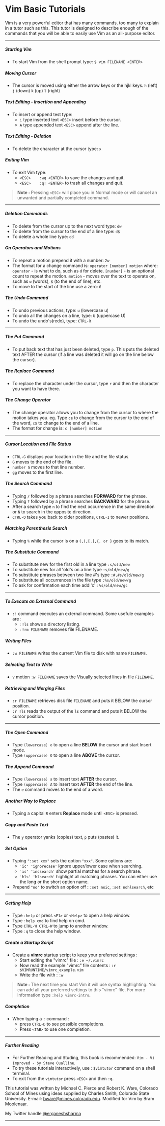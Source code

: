 # Vim Basic Tutorials

Vim is a very powerful editor that has many commands, too many to explain in a tutor such as this.
This tutor is designed to describe enough of the commands that you will be able to easily use Vim as an all-purpose editor.

---

##### Starting Vim
- To start Vim from the shell prompt type:  `$ vim FILENAME <ENTER>`
##### Moving Cursor
- The cursor is moved using either the arrow keys or the hjkl keys.
    `h` (left)    `j` (down)    `k` (up)      `l` (right)
##### Text Editing - Insertion and Appending
- To insert or append test type:
    * `i`   type inserted text  `<ESC>` insert before the cursor.
    * `A`   type appended text  `<ESC>` append after the line.
##### Text Editing - Deletion
- To delete the character at the cursor type:  `x`
##### Exiting Vim
- To exit Vim type:
    * `<ESC>    :wq <ENTER>` to save the changes and quit.
    * `<ESC>    :q! <ENTER>` to trash all changes and quit.

>**Note :** Pressing `<ESC>` will place you in Normal mode or will cancel an unwanted and partially completed command.

---

##### Deletion Commands
- To delete from the cursor up to the next word type: `dw`
- To delete from the cursor to the end of a line type: `d$`
- To delete a whole line type: `dd`
##### On Operators and Motions
- To repeat a motion prepend it with a number: `2w`
- The format for a change command is:
    `operator [number] motion`
    where:
        `operator` - is what to do, such as `d` for delete.
        `[number]` - is an optional count to repeat the motion.
        `motion`   - moves over the text to operate on, such as `w` (words), `$` (to the end of line), etc.
- To move to the start of the line use a zero: `0`
##### The Undo Command
- To undo previous actions, type: `u` (lowercase u)
- To undo all the changes on a line, type: `U` (uppercase U)
- To undo the undo's(redo), type: `CTRL-R`

---

##### The Put Command
- To put back text that has just been deleted, type `p`. This puts the deleted text AFTER the cursor (if a line was deleted it will go on the line below the cursor).
##### The Replace Command
- To replace the character under the cursor, type `r` and then the character you want to have there.
##### The Change Operator
- The change operator allows you to change from the cursor to where the motion takes you. eg. Type `ce` to change from the cursor to the end of the word,  `c$` to change to the end of a line.
- The format for change is:
        `c [number] motion`

---

##### Cursor Location and File Status
- `CTRL-G` displays your location in the file and the file status.
- `G` moves to the end of the file.
- `number G`  moves to that line number.
- `gg`  moves to the first line.
##### The Search Command
- Typing `/` followed by a phrase searches **FORWARD** for the phrase.
- Typing `?` followed by a phrase searches **BACKWARD** for the phrase.
- After a search type `n` to find the next occurrence in the same direction or `N` to search in the opposite direction.
- `CTRL-O` takes you back to older positions, `CTRL-I` to newer positions.
##### Matching Parenthesis Search
- Typing `%` while the cursor is on a `(,),[,],{, or }` goes to its match.
##### The Substitute Command
- To substitute new for the first old in a line type `:s/old/new`
- To substitute new for all 'old's on a line type `:s/old/new/g`
- To substitute phrases between two line #'s type `:#,#s/old/new/g`
- To substitute all occurrences in the file type `:%s/old/new/g`
- To ask for confirmation each time add 'c' `:%s/old/new/gc`

---

##### To Execute an External Command
- `:!` command executes an external command.
Some usefule examples are :
    * `:!ls` shows a directory listing.
    * `:!rm FILENAME` removes file FILENAME.
##### Writing Files
- `:w FILENAME` writes the current Vim file to disk with name `FILENAME`.
##### Selecting Text to Write
- `v`  motion  `:w FILENAME`  saves the Visually selected lines in file `FILENAME`.
##### Retrieving and Merging Files
- `:r FILENAME` retrieves disk file `FILENAME` and puts it BELOW the cursor position.
- `:r !ls` reads the output of the `ls` command and puts it BELOW the cursor position.

---

##### The Open Command
- Type `(lowercase) o` to open a line **BELOW** the cursor and start Insert mode.
- Type `(uppercase) O` to open a line **ABOVE** the cursor.
##### The Append Command
- Type `(lowercase) a` to insert text **AFTER** the cursor.
- Type `(uppercase) A` to insert text **AFTER** the end of the line.
- The `e` command moves to the end of a word.
##### Another Way to Replace
- Typing a capital `R` enters **Replace** mode until `<ESC>` is pressed.
##### Copy and Paste Text
- The `y` operator yanks (copies) text, `p` puts (pastes) it.
##### Set Option
- Typing `":set xxx"` sets the option `"xxx"`.
Some options are:
    * `'ic' 'ignorecase'` ignore upper/lower case when searching.
    * `'is' 'incsearch'` show partial matches for a search phrase.
    * `'hls' 'hlsearch'` highlight all matching phrases.
You can either use the long or the short option name.
- Prepend `"no"` to switch an option off : `:set noic`, `:set nohlsearch`, etc

---

##### Getting Help
- Type `:help`  or  press `<F1>` or `<Help>` to open a help window.
- Type `:help cmd` to find help on cmd.
- Type `CTRL-W CTRL-W` to jump to another window.
- Type `:q` to close the help window.
##### Create a Startup Script
- Create a **vimrc** startup script to keep your preferred settings :
    * Start editing the "vimrc" file : `:e ~/.vimrc`
    * Now read the example "vimrc" file contents : `:r $VIMRUNTIME/vimrc_example.vim`
    * Write the file with : `:w`
> **Note :** The next time you start Vim it will use syntax highlighting. You can add all your preferred settings to this "vimrc" file. For more information type `:help vimrc-intro`. 
##### Completion
- When typing a  `:` command :
    * press `CTRL-D` to see possible completions.
    * Press `<TAB>` to use one completion.

---

##### Further Reading
- For Further Reading and Studing, this book is recommended: `Vim - Vi Improved - by Steve Oualline`.
- To try these tutorials interactively, use : `$vimtutor` command on a shell terminal.
- To exit from the `vimtutor` press `<ESC>` and then `:q`.

This tutorial was written by Michael C. Pierce and Robert K. Ware,
Colorado School of Mines using ideas supplied by Charles Smith,
Colorado State University. E-mail: bware@mines.colorado.edu.
Modified for Vim by Bram Moolenaar.

My Twitter handle [@erganeshsharma](https://twitter.com/erganeshsharma)

---
